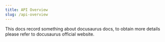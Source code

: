 ```yaml
---
title: API Overview
slug: /api-overview
---
```

This docs record something about docusaurus docs, to obtain more details please refer to docusaurus official website.
